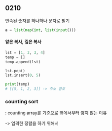 ## 0210



연속된 숫자를 하나하나 문자로 받기

```python
a = list(map(int, list(input()))
```



#### 얕은 복사, 깊은 복사

```python
lst = [1, 2, 3, 4]
temp = []
temp.append(lst)

lst.pop()
lst.insert(0, 5)

print(temp)
# [[5, 1, 2, 3]] -> 주소 참조 
```





### counting sort

: counting array를 기준으로 앞에서부터 쌓지 않는 이유

-> 엄격한 정렬을 하기 위해서


